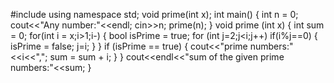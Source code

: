 #include<iostream>
using namespace std;
void prime(int x);
int main()
{
int n = 0;
   cout<<"Any number:"<<endl;
   cin>>n;
   prime(n);
}
void prime (int x)
{
int sum = 0;
  for(int i = x;i>1;i-)
  {
  bool isPrime = true;
  for (int j=2;j<i;j++)
    if(i%j==0)
        {
        isPrime = false;
        j=i;
        }
   }
   if (isPrime == true)
       {
       cout<<"prime numbers:"<<i<<",";
       sum = sum + i;
       }
   }
   cout<<endl<<"sum of the given prime numbers:"<<sum;
 }
